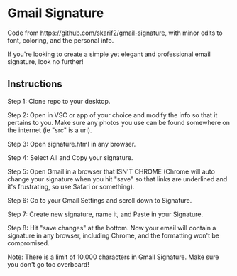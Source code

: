 # Gmail Signature

Code from https://github.com/skarif2/gmail-signature, with minor edits to font, coloring, and the personal info.

If you're looking to create a simple yet elegant and professional email signature, look no further! 

## Instructions

Step 1: Clone repo to your desktop.

Step 2: Open in VSC or app of your choice and modify the info so that it pertains to you. Make sure any photos you use can be found somewhere on the internet (ie "src" is a url).

Step 3: Open signature.html in any browser.

Step 4: Select All and Copy your signature. 

Step 5: Open Gmail in a browser that ISN'T CHROME (Chrome will auto change your signature when you hit "save" so that links are underlined and it's frustrating, so use Safari or something).

Step 6: Go to your Gmail Settings and scroll down to Signature. 

Step 7: Create new signature, name it, and Paste in your Signature. 

Step 8: Hit "save changes" at the bottom. Now your email will contain a signature in any browser, including Chrome, and the formatting won't be compromised. 

Note: There is a limit of 10,000 characters in Gmail Signature. Make sure you don't go too overboard!
